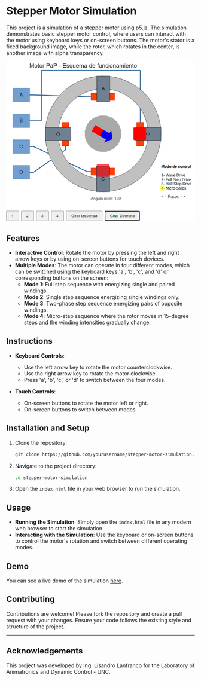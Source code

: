 # Stepper Motor Simulation

This project is a simulation of a stepper motor using p5.js. The simulation demonstrates basic stepper motor control, where users can interact with the motor using keyboard keys or on-screen buttons. 
The motor's stator is a fixed background image, while the rotor, which rotates in the center, is another image with alpha transparency.

![screen_cap](images/screencap.png)

## Features

- **Interactive Control**: Rotate the motor by pressing the left and right arrow keys or by using on-screen buttons for touch devices.
- **Multiple Modes**: The motor can operate in four different modes, which can be switched using the keyboard keys 'a', 'b', 'c', and 'd' or corresponding buttons on the screen:
  - **Mode 1**: Full step sequence with energizing single and paired windings.
  - **Mode 2**: Single step sequence energizing single windings only.
  - **Mode 3**: Two-phase step sequence energizing pairs of opposite windings.
  - **Mode 4**: Micro-step sequence where the rotor moves in 15-degree steps and the winding intensities gradually change.

## Instructions

- **Keyboard Controls**:
  - Use the left arrow key to rotate the motor counterclockwise.
  - Use the right arrow key to rotate the motor clockwise.
  - Press 'a', 'b', 'c', or 'd' to switch between the four modes.
  
- **Touch Controls**:
  - On-screen buttons to rotate the motor left or right.
  - On-screen buttons to switch between modes.

## Installation and Setup

1. Clone the repository:
   ```sh
   git clone https://github.com/yourusername/stepper-motor-simulation.git
   ```
2. Navigate to the project directory:
   ```sh
   cd stepper-motor-simulation
   ```
3. Open the `index.html` file in your web browser to run the simulation.

## Usage

- **Running the Simulation**: Simply open the `index.html` file in any modern web browser to start the simulation.
- **Interacting with the Simulation**: Use the keyboard or on-screen buttons to control the motor's rotation and switch between different operating modes.

## Demo

You can see a live demo of the simulation [here]((https://lisandro-lanfranco.github.io/motor-pap/index.html)).

## Contributing

Contributions are welcome! Please fork the repository and create a pull request with your changes. Ensure your code follows the existing style and structure of the project.

---

## Acknowledgements
This project was developed by Ing. Lisandro Lanfranco for the Laboratory of Animatronics and Dynamic Control - UNC.
